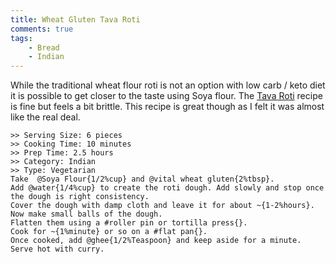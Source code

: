 ```yaml
---
title: Wheat Gluten Tava Roti
comments: true
tags:
    - Bread
    - Indian
---
```


While the traditional wheat flour roti is not an option with low carb / keto diet it is possible to get closer to the taste using Soya flour. The [Tava Roti](recipe_1_tava_roti.md) recipe is fine but feels a bit brittle. This recipe is great though as I felt it was almost like the real deal.


```cooklang
>> Serving Size: 6 pieces
>> Cooking Time: 10 minutes
>> Prep Time: 2.5 hours
>> Category: Indian
>> Type: Vegetarian
Take  @Soya Flour{1/2%cup} and @vital wheat gluten{2%tbsp}. 
Add @water{1/4%cup} to create the roti dough. Add slowly and stop once the dough is right consistency.
Cover the dough with damp cloth and leave it for about ~{1-2%hours}. 
Now make small balls of the dough.
Flatten them using a #roller pin or tortilla press{}.
Cook for ~{1%minute} or so on a #flat pan{}. 
Once cooked, add @ghee{1/2%Teaspoon} and keep aside for a minute.
Serve hot with curry.
```
